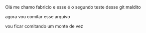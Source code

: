 Olá me chamo fabricio e esse é o segundo teste desse git maldito

agora vou comitar esse arquivo

vou ficar  comitando um monte de vez 